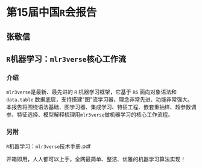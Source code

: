 # 第15届中国`R`会报告

## 张敬信

## `R`机器学习：`mlr3verse`核心工作流

### 介绍

`mlr3verse`是最新、最先进的 `R` 机器学习框架，它基于 `R6` 面向对象语法和 `data.table` 数据底层，支持搭建"图"流学习器，理念非常先进、功能非常强大。本报告将围绕语法基础、图学习器、集成学习、特征工程、嵌套重抽样、超参数调参、特征选择、模型解释梳理用`mlr3verse`做机器学习的核心工作流程。

### 另附

`R`机器学习：`mlr3verse`技术手册.pdf 

开箱即用，人人都可以上手，全网最简单、整洁、优雅的机器学习算法实现！
